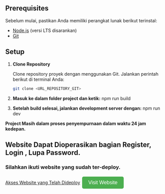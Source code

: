 
## Prerequisites

Sebelum mulai, pastikan Anda memiliki perangkat lunak berikut terinstal:
- [Node.js](https://nodejs.org/) (versi LTS disarankan)
- [Git](https://git-scm.com/)

## Setup

1. **Clone Repository**

   Clone repository proyek dengan menggunakan Git. Jalankan perintah berikut di terminal Anda:

   ```bash
   git clone <URL_REPOSITORY_GIT>

2. **Masuk ke dalam folder project dan ketik:**
   npm run build

3. **Setelah build selesai, jalankan development server dengan:**
   npm run dev

**Project Masih dalam proses penyempurnaan dalam waktu 24 jam kedepan.**

## Website Dapat Dioperasikan bagian Register, Login , Lupa Password.

### Silahkan ikuti website yang sudah ter-deploy.

[Akses Website yang Telah Dideploy](https://forwardin-1b2jer5bx-lisgiyanto-sofiyans-projects.vercel.app/)
<button style="background-color: #4CAF50; color: white; padding: 10px 20px; text-align: center; text-decoration: none; display: inline-block; font-size: 16px; margin: 4px 2px; cursor: pointer; border-radius: 5px; border: none;">Visit Website</button>
